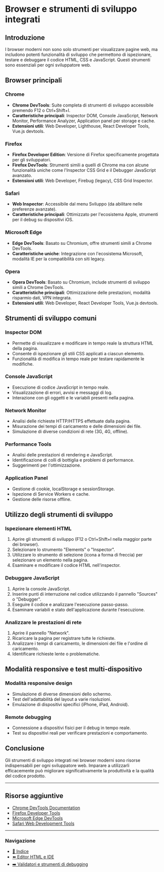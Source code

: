 # Browser e strumenti di sviluppo integrati

## Introduzione
I browser moderni non sono solo strumenti per visualizzare pagine web, ma includono potenti funzionalità di sviluppo che permettono di ispezionare, testare e debuggare il codice HTML, CSS e JavaScript. Questi strumenti sono essenziali per ogni sviluppatore web.

## Browser principali

### Chrome
- **Chrome DevTools**: Suite completa di strumenti di sviluppo accessibile premendo F12 o Ctrl+Shift+I.
- **Caratteristiche principali**: Inspector DOM, Console JavaScript, Network Monitor, Performance Analyzer, Application panel per storage e cache.
- **Estensioni utili**: Web Developer, Lighthouse, React Developer Tools, Vue.js devtools.

### Firefox
- **Firefox Developer Edition**: Versione di Firefox specificamente progettata per gli sviluppatori.
- **Firefox DevTools**: Strumenti simili a quelli di Chrome ma con alcune funzionalità uniche come l'Inspector CSS Grid e il Debugger JavaScript avanzato.
- **Estensioni utili**: Web Developer, Firebug (legacy), CSS Grid Inspector.

### Safari
- **Web Inspector**: Accessibile dal menu Sviluppo (da abilitare nelle preferenze avanzate).
- **Caratteristiche principali**: Ottimizzato per l'ecosistema Apple, strumenti per il debug su dispositivi iOS.

### Microsoft Edge
- **Edge DevTools**: Basato su Chromium, offre strumenti simili a Chrome DevTools.
- **Caratteristiche uniche**: Integrazione con l'ecosistema Microsoft, modalità IE per la compatibilità con siti legacy.

### Opera
- **Opera DevTools**: Basato su Chromium, include strumenti di sviluppo simili a Chrome DevTools.
- **Caratteristiche principali**: Ottimizzazione delle prestazioni, modalità risparmio dati, VPN integrata.
- **Estensioni utili**: Web Developer, React Developer Tools, Vue.js devtools.

## Strumenti di sviluppo comuni

### Inspector DOM
- Permette di visualizzare e modificare in tempo reale la struttura HTML della pagina.
- Consente di ispezionare gli stili CSS applicati a ciascun elemento.
- Funzionalità di modifica in tempo reale per testare rapidamente le modifiche.

### Console JavaScript
- Esecuzione di codice JavaScript in tempo reale.
- Visualizzazione di errori, avvisi e messaggi di log.
- Interazione con gli oggetti e le variabili presenti nella pagina.

### Network Monitor
- Analisi delle richieste HTTP/HTTPS effettuate dalla pagina.
- Misurazione dei tempi di caricamento e delle dimensioni dei file.
- Simulazione di diverse condizioni di rete (3G, 4G, offline).

### Performance Tools
- Analisi delle prestazioni di rendering e JavaScript.
- Identificazione di colli di bottiglia e problemi di performance.
- Suggerimenti per l'ottimizzazione.

### Application Panel
- Gestione di cookie, localStorage e sessionStorage.
- Ispezione di Service Workers e cache.
- Gestione delle risorse offline.

## Utilizzo degli strumenti di sviluppo

### Ispezionare elementi HTML
1. Aprire gli strumenti di sviluppo (F12 o Ctrl+Shift+I nella maggior parte dei browser).
2. Selezionare lo strumento "Elements" o "Inspector".
3. Utilizzare lo strumento di selezione (icona a forma di freccia) per selezionare un elemento nella pagina.
4. Esaminare e modificare il codice HTML nell'inspector.

### Debuggare JavaScript
1. Aprire la console JavaScript.
2. Inserire punti di interruzione nel codice utilizzando il pannello "Sources" o "Debugger".
3. Eseguire il codice e analizzare l'esecuzione passo-passo.
4. Esaminare variabili e stato dell'applicazione durante l'esecuzione.

### Analizzare le prestazioni di rete
1. Aprire il pannello "Network".
2. Ricaricare la pagina per registrare tutte le richieste.
3. Analizzare i tempi di caricamento, le dimensioni dei file e l'ordine di caricamento.
4. Identificare richieste lente o problematiche.

## Modalità responsive e test multi-dispositivo

### Modalità responsive design
- Simulazione di diverse dimensioni dello schermo.
- Test dell'adattabilità del layout a varie risoluzioni.
- Emulazione di dispositivi specifici (iPhone, iPad, Android).

### Remote debugging
- Connessione a dispositivi fisici per il debug in tempo reale.
- Test su dispositivi reali per verificare prestazioni e comportamento.

## Conclusione
Gli strumenti di sviluppo integrati nei browser moderni sono risorse indispensabili per ogni sviluppatore web. Imparare a utilizzarli efficacemente può migliorare significativamente la produttività e la qualità del codice prodotto.

---

## Risorse aggiuntive
- [Chrome DevTools Documentation](https://developers.google.com/web/tools/chrome-devtools)
- [Firefox Developer Tools](https://developer.mozilla.org/en-US/docs/Tools)
- [Microsoft Edge DevTools](https://docs.microsoft.com/en-us/microsoft-edge/devtools-guide-chromium/)
- [Safari Web Development Tools](https://developer.apple.com/safari/tools)

---

### Navigazione
- [📑 Indice](<../README.md>)
- [⬅️ Editor HTML e IDE](<01_Editor_HTML_e_IDE.md>)
- [➡️ Validatori e strumenti di debugging](<03_Validatori_e_strumenti_debugging.md>)